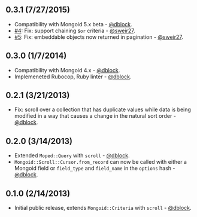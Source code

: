 0.3.1 (7/27/2015)
------------

* Compatibility with Mongoid 5.x beta - [@dblock](https://github.com/dblock).
* [#4](https://github.com/dblock/mongoid-scroll/pull/4): Fix: support chaining `$or` criteria - [@sweir27](https://github.com/sweir27).
* [#5](https://github.com/dblock/mongoid-scroll/pull/5): Fix: embeddable objects now returned in pagination - [@sweir27](https://github.com/sweir27).

0.3.0 (1/7/2014)
----------------

* Compatibility with Mongoid 4.x - [@dblock](https://github.com/dblock).
* Implemeneted Rubocop, Ruby linter - [@dblock](https://github.com/dblock).

0.2.1 (3/21/2013)
-----------------

* Fix: scroll over a collection that has duplicate values while data is being modified in a way that causes a change in the natural sort order - [@dblock](https://github.com/dblock).

0.2.0 (3/14/2013)
-----------------

* Extended `Moped::Query` with `scroll` - [@dblock](https://github.com/dblock).
* `Mongoid::Scroll::Cursor.from_record` can now be called with either a Mongoid field or `field_type` and `field_name` in the `options` hash - [@dblock](https://github.com/dblock).

0.1.0 (2/14/2013)
-----------------

* Initial public release, extends `Mongoid::Criteria` with `scroll` - [@dblock](https://github.com/dblock).

